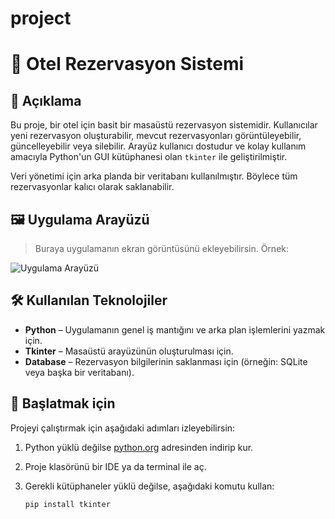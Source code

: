 # project
# 🏨 Otel Rezervasyon Sistemi

## 📌 Açıklama

Bu proje, bir otel için basit bir masaüstü rezervasyon sistemidir. Kullanıcılar yeni rezervasyon oluşturabilir, mevcut rezervasyonları görüntüleyebilir, güncelleyebilir veya silebilir. Arayüz kullanıcı dostudur ve kolay kullanım amacıyla Python'un GUI kütüphanesi olan `tkinter` ile geliştirilmiştir.

Veri yönetimi için arka planda bir veritabanı kullanılmıştır. Böylece tüm rezervasyonlar kalıcı olarak saklanabilir.

## 🖼️ Uygulama Arayüzü

> Buraya uygulamanın ekran görüntüsünü ekleyebilirsin. Örnek:

![Uygulama Arayüzü](assets/gorsel_eklenecek_yer.png)

## 🛠️ Kullanılan Teknolojiler

- **Python** – Uygulamanın genel iş mantığını ve arka plan işlemlerini yazmak için.
- **Tkinter** – Masaüstü arayüzünün oluşturulması için.
- **Database** – Rezervasyon bilgilerinin saklanması için (örneğin: SQLite veya başka bir veritabanı).

## 🚀 Başlatmak için

Projeyi çalıştırmak için aşağıdaki adımları izleyebilirsin:

1. Python yüklü değilse [python.org](https://www.python.org/) adresinden indirip kur.
2. Proje klasörünü bir IDE ya da terminal ile aç.
3. Gerekli kütüphaneler yüklü değilse, aşağıdaki komutu kullan:

   ```bash
   pip install tkinter
